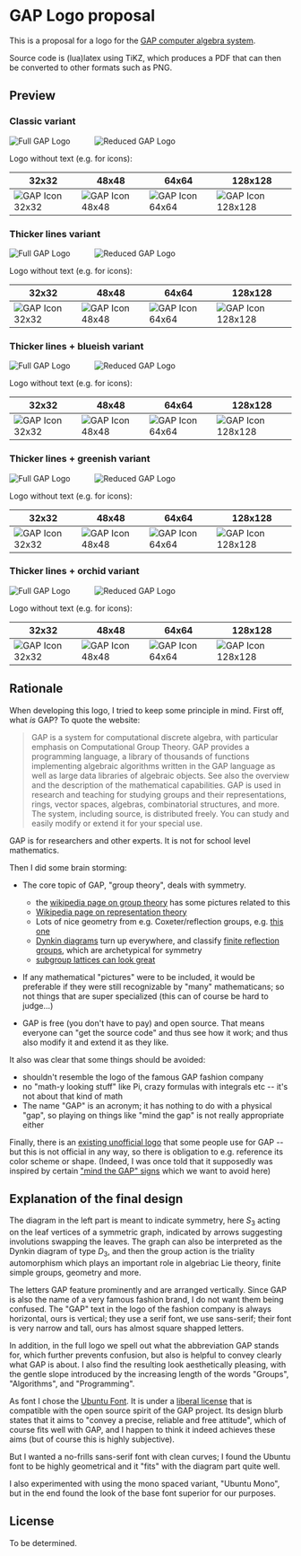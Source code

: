 # GAP Logo proposal

This is a proposal for a logo for the [GAP computer algebra system](https://www.gap-system.org).

Source code is (lua)latex using TiKZ, which produces a PDF that can then be converted to other formats
such as PNG. 

## Preview

### Classic variant

![Full GAP Logo](classic/gaplogo.svg)
&nbsp;&nbsp;&nbsp;&nbsp;&nbsp;&nbsp;&nbsp;&nbsp;&nbsp;
![Reduced GAP Logo](classic/gaplogo-reduced.svg)

Logo without text (e.g. for icons):

| 32x32  | 48x48 | 64x64 | 128x128 |
| ------------- | ------------- | ------------- | ------------- |
| ![GAP Icon 32x32](classic/gaplogo-notext32.png "32x32") |  ![GAP Icon 48x48](classic/gaplogo-notext48.png "48x48") | ![GAP Icon 64x64](classic/gaplogo-notext64.png "64x64") | ![GAP Icon 128x128](classic/gaplogo-notext128.png "128x128") |

### Thicker lines variant

![Full GAP Logo](thicker/gaplogo.svg)
&nbsp;&nbsp;&nbsp;&nbsp;&nbsp;&nbsp;&nbsp;&nbsp;&nbsp;
![Reduced GAP Logo](thicker/gaplogo-reduced.svg)

Logo without text (e.g. for icons):

| 32x32  | 48x48 | 64x64 | 128x128 |
| ------------- | ------------- | ------------- | ------------- |
| ![GAP Icon 32x32](thicker/gaplogo-notext32.png "32x32") |  ![GAP Icon 48x48](thicker/gaplogo-notext48.png "48x48") | ![GAP Icon 64x64](thicker/gaplogo-notext64.png "64x64") | ![GAP Icon 128x128](thicker/gaplogo-notext128.png "128x128") |

### Thicker lines + blueish variant

![Full GAP Logo](thicker-blueish/gaplogo.svg)
&nbsp;&nbsp;&nbsp;&nbsp;&nbsp;&nbsp;&nbsp;&nbsp;&nbsp;
![Reduced GAP Logo](thicker-blueish/gaplogo-reduced.svg)

Logo without text (e.g. for icons):

| 32x32  | 48x48 | 64x64 | 128x128 |
| ------------- | ------------- | ------------- | ------------- |
| ![GAP Icon 32x32](thicker-blueish/gaplogo-notext32.png "32x32") |  ![GAP Icon 48x48](thicker-blueish/gaplogo-notext48.png "48x48") | ![GAP Icon 64x64](thicker-blueish/gaplogo-notext64.png "64x64") | ![GAP Icon 128x128](thicker-blueish/gaplogo-notext128.png "128x128") |

### Thicker lines + greenish variant

![Full GAP Logo](thicker-greenish/gaplogo.svg)
&nbsp;&nbsp;&nbsp;&nbsp;&nbsp;&nbsp;&nbsp;&nbsp;&nbsp;
![Reduced GAP Logo](thicker-greenish/gaplogo-reduced.svg)

Logo without text (e.g. for icons):

| 32x32  | 48x48 | 64x64 | 128x128 |
| ------------- | ------------- | ------------- | ------------- |
| ![GAP Icon 32x32](thicker-greenish/gaplogo-notext32.png "32x32") |  ![GAP Icon 48x48](thicker-greenish/gaplogo-notext48.png "48x48") | ![GAP Icon 64x64](thicker-greenish/gaplogo-notext64.png "64x64") | ![GAP Icon 128x128](thicker-greenish/gaplogo-notext128.png "128x128") |

### Thicker lines + orchid variant

![Full GAP Logo](thicker-orchid/gaplogo.svg)
&nbsp;&nbsp;&nbsp;&nbsp;&nbsp;&nbsp;&nbsp;&nbsp;&nbsp;
![Reduced GAP Logo](thicker-orchid/gaplogo-reduced.svg)

Logo without text (e.g. for icons):

| 32x32  | 48x48 | 64x64 | 128x128 |
| ------------- | ------------- | ------------- | ------------- |
| ![GAP Icon 32x32](thicker-orchid/gaplogo-notext32.png "32x32") |  ![GAP Icon 48x48](thicker-orchid/gaplogo-notext48.png "48x48") | ![GAP Icon 64x64](thicker-orchid/gaplogo-notext64.png "64x64") | ![GAP Icon 128x128](thicker-orchid/gaplogo-notext128.png "128x128") |

## Rationale

When developing this logo, I tried to keep some principle in mind.
First off, what *is* GAP? To quote the website:

> GAP is a system for computational discrete algebra, with particular emphasis on Computational Group Theory. GAP provides a programming language, a library of thousands of functions implementing algebraic algorithms written in the GAP language as well as large data libraries of algebraic objects. See also the overview and the description of the mathematical capabilities. GAP is used in research and teaching for studying groups and their representations, rings, vector spaces, algebras, combinatorial structures, and more. The system, including source, is distributed freely. You can study and easily modify or extend it for your special use.

GAP is for researchers and other experts. It is not for school level mathematics.

Then I did some brain storming:

- The core topic of GAP, "group theory", deals with symmetry.
    - the [wikipedia page on group theory](https://en.wikipedia.org/wiki/Group_theory) has some pictures related to this
    - [Wikipedia page on representation theory](https://en.wikipedia.org/wiki/Representation_theory)
    - Lots of nice geometry from e.g. Coxeter/reflection groups, e.g. [this one](https://sites.tufts.edu/verseimreu/files/2021/01/image.png)
    - [Dynkin diagrams](https://duckduckgo.com/?q=dynkin+diagram&t=osx&iax=images&ia=images) turn up everywhere, and classify [finite reflection groups](https://en.wikipedia.org/wiki/Reflection_group), which are archetypical for symmetry
    - [subgroup lattices can look great](https://duckduckgo.com/?q=subgroup+lattice&t=osx&iax=images&ia=images)

- If any mathematical "pictures" were to be included, it would be preferable if they were still recognizable by "many" mathematicans; so not things that are super specialized (this can of course be hard to judge...)

- GAP is free (you don't have to pay) and open source. That means everyone can "get the source code" and thus see how it work; and thus also modify it and extend it as they like.

It also was clear that some things should be avoided:

- shouldn't resemble the logo of the famous GAP fashion company
- no "math-y looking stuff" like Pi, crazy formulas with integrals etc -- it's not about that kind of math
- The name "GAP" is an acronym; it has nothing to do with a physical "gap", so playing on things like "mind the gap" is  not really appropriate either

Finally, there is an [existing unofficial logo](https://avatars.githubusercontent.com/u/5344223) that some people use for GAP -- but this is not official in any way, so there is obligation to e.g. reference its color scheme or shape. (Indeed, I was once told that it supposedly was inspired by certain ["mind the GAP" signs](https://en.wikipedia.org/wiki/Mind_the_gap#/media/File:Metro_North_gap_sign.jpg) which we want to avoid here)


## Explanation of the final design

The diagram in the left part is meant to indicate symmetry, here $S_3$ acting
on the leaf vertices of a symmetric graph, indicated by arrows suggesting
involutions swapping the leaves. The graph can also be interpreted as the
Dynkin diagram of type $D_3$, and then the group action is the triality
automorphism which plays an important role in algebriac Lie theory, finite
simple groups, geometry and more.

The letters GAP feature prominently and are arranged vertically. Since GAP is
also the name of a very famous fashion brand, I do not want them being
confused. The "GAP" text in the logo of the fashion company is always
horizontal, ours is vertical; they use a serif font, we use sans-serif; their
font is very narrow and tall, ours has almost square shapped letters.

In addition, in the full logo we spell out what the abbreviation GAP stands
for, which further prevents confusion, but also is helpful to convey clearly
what GAP is about. I also find the resulting look aesthetically pleasing, with
the gentle slope introduced by the increasing length of the words "Groups",
"Algorithms", and "Programming".

As font I chose the [Ubuntu Font](https://design.ubuntu.com/font/). It is
under a [liberal license](https://ubuntu.com/legal/font-licence) that is
compatible with the open source spirit of the GAP project. Its design blurb
states that it aims to "convey a precise, reliable and free attitude", which
of course fits well with GAP, and I happen to think it indeed achieves these
aims (but of course this is highly subjective).

But I wanted a no-frills sans-serif font with clean curves; I found the Ubuntu
font to be highly geometrical and it "fits" with the diagram part quite well.

I also experimented with using the mono spaced variant, "Ubuntu Mono", but in
the end found the look of the base font superior for our purposes.


## License

To be determined.
